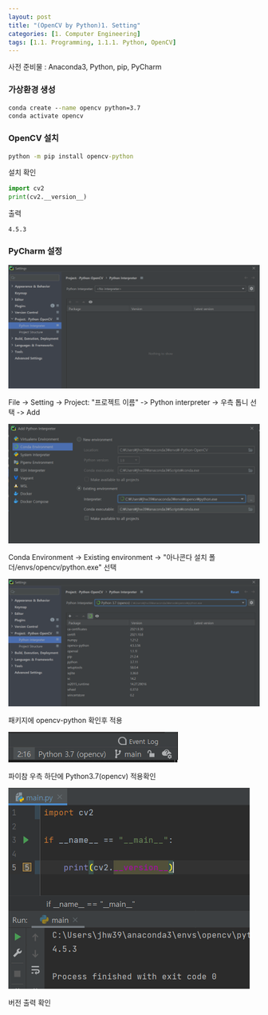 ```yaml
---
layout: post
title: "(OpenCV by Python)1. Setting"
categories: [1. Computer Engineering]
tags: [1.1. Programming, 1.1.1. Python, OpenCV]
---
```


사전 준비물 : Anaconda3, Python, pip, PyCharm



### 가상환경 생성

```cmd
conda create --name opencv python=3.7
conda activate opencv
```



### OpenCV 설치

```cmd
python -m pip install opencv-python
```



설치 확인

```Python
import cv2
print(cv2.__version__)
```

출력

```
4.5.3
```



### PyCharm 설정

![](https://raw.githubusercontent.com/maizer2/gitblog_img/master/img/BookReview/2021-10-20-(OpenCV-by-Python)-1-세팅/1.PNG)

File -> Setting -> Project: "프로젝트 이름" -> Python interpreter -> 우측 톱니 선택 -> Add



![](https://raw.githubusercontent.com/maizer2/gitblog_img/master/img/BookReview/2021-10-20-(OpenCV-by-Python)-1-세팅/2.PNG)

Conda Environment -> Existing environment -> "아나콘다 설치 폴더/envs/opencv/python.exe" 선택



![](https://raw.githubusercontent.com/maizer2/gitblog_img/master/img/BookReview/2021-10-20-(OpenCV-by-Python)-1-세팅/3.PNG)

패키지에 opencv-python 확인후 적용



![](https://raw.githubusercontent.com/maizer2/gitblog_img/master/img/BookReview/2021-10-20-(OpenCV-by-Python)-1-세팅/4.PNG)

파이참 우측 하단에 Python3.7(opencv) 적용확인



![](https://raw.githubusercontent.com/maizer2/gitblog_img/master/img/BookReview/2021-10-20-(OpenCV-by-Python)-1-세팅/5.PNG)

버전 출력 확인



